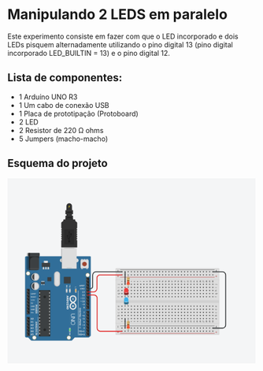 # Manipulando 2 LEDS em paralelo
 Este experimento consiste em fazer com que o LED incorporado e dois LEDs pisquem alternadamente utilizando o pino digital 13 (pino digital incorporado LED_BUILTIN = 13) e o pino digital 12.  
 
## Lista de componentes:

- 1  Arduíno UNO R3
- 1  Um cabo de conexão USB
- 1  Placa de prototipação (Protoboard)
- 2  LED 
- 2  Resistor de 220 Ω ohms
- 5 Jumpers (macho-macho)

## Esquema do projeto

![Esquema do projeto](Manipulando_2_LEDS_em_paralelo.png)
